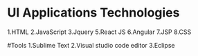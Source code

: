 # UI Applications Technologies
1.HTML
2.JavaScript
3.Jquery
5.React JS
6.Angular
7.JSP
8.CSS

#Tools
1.Sublime Text
2.Visual studio code editor
3.Eclipse
